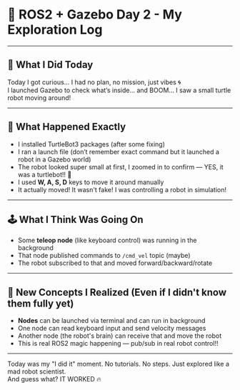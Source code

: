 # 🧠 ROS2 + Gazebo Day 2 - My Exploration Log
---

## 🌟 What I Did Today 

Today I got curious... I had no plan, no mission, just vibes 🌀  
I launched Gazebo to check what’s inside... and BOOM... I saw a small turtle robot moving around!

---

## 🐢 What Happened Exactly

- I installed TurtleBot3 packages (after some fixing)
- I ran a launch file (don’t remember exact command but it launched a robot in a Gazebo world)
- The robot looked super small at first, I zoomed in to confirm — YES, it was a turtlebot!! 🐢
- I used **W, A, S, D** keys to move it around manually
- It actually moved! It wasn't fake! I was controlling a robot in simulation!

---

## 🕹️ What I Think Was Going On

- Some **teleop node** (like keyboard control) was running in the background
- That node published commands to `/cmd_vel` topic (maybe)
- The robot subscribed to that and moved forward/backward/rotate

---

## 🧠 New Concepts I Realized (Even if I didn't know them fully yet)

- **Nodes** can be launched via terminal and can run in background
- One node can read keyboard input and send velocity messages
- Another node (the robot's brain) can receive that and move the robot
- This is real ROS2 magic happening — pub/sub in real robot control!!

---


Today was my "I did it" moment. No tutorials. No steps. Just explored like a mad robot scientist.  
And guess what? IT WORKED 🔥

